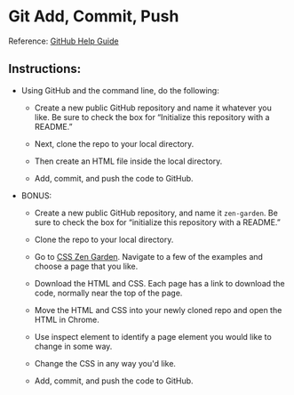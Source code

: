 # Git Add, Commit, Push

Reference: [GitHub Help Guide](assets/1-github.pdf)

## Instructions:

- Using GitHub and the command line, do the following:

  - Create a new public GitHub repository and name it whatever you like. Be sure to check the box for “Initialize this repository with a README.”

  - Next, clone the repo to your local directory.

  - Then create an HTML file inside the local directory.

  - Add, commit, and push the code to GitHub.

- BONUS:

  - Create a new public GitHub repository, and name it `zen-garden`. Be sure to check the box for “initialize this repository with a README.”

  - Clone the repo to your local directory.

  - Go to [CSS Zen Garden](http://www.csszengarden.com/). Navigate to a few of the examples and choose a page that you like.

  - Download the HTML and CSS. Each page has a link to download the code, normally near the top of the page.

  - Move the HTML and CSS into your newly cloned repo and open the HTML in Chrome.

  - Use inspect element to identify a page element you would like to change in some way.

  - Change the CSS in any way you'd like.

  - Add, commit, and push the code to GitHub.
